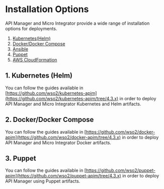 # Installation Options

API Manager and Micro Integrator provide a wide range of installation options for deployments.

1. [Kubernetes(Helm)](#1-kubernetes-helm)
2. [Docker/Docker Compose](#2-dockerdocker-compose)
3. [Ansible](#3-ansible)
4. [Puppet](#4-puppet)
5. [AWS CloudFormation](#5-aws-cloudformation)

## 1. Kubernetes (Helm)

You can follow the guides available in [https://github.com/wso2/kubernetes-apim](https://github.com/wso2/kubernetes-apim/tree/4.3.x) in order to deploy API Manager and Micro Integrator Kubernetes and Helm artifacts.

## 2. Docker/Docker Compose

You can follow the guides available in [https://github.com/wso2/docker-apim](https://github.com/wso2/docker-apim/tree/4.3.x) in order to deploy API Manager and Micro Integrator Docker artifacts.

## 3. Puppet

You can follow the guides available in [https://github.com/wso2/puppet-apim](https://github.com/wso2/puppet-apim/tree/4.3.x) in order to deploy API Manager using Puppet artifacts.
